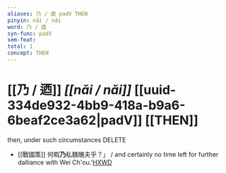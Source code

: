 ```yaml
---
aliases: 乃 / 迺 padV THEN
pinyin: nǎi / nǎi
word: 乃 / 迺
syn-func: padV
sem-feat: 
total: 1
concept: THEN 
---
```

# [[乃 / 迺]] *[[nǎi / nǎi]]*  [[uuid-334de932-4bb9-418a-b9a6-6beaf2ce3a62|padV]] [[THEN]]
then, under such circumstances DELETE
 - [[戰國策]] 何暇**乃**私魏醜夫乎？」 / and certainly no time left for further dalliance with Wei Ch'ou.'[HXWD](https://hxwd.org/textview.html?location=KR2e0003_tls_074-1a.21)